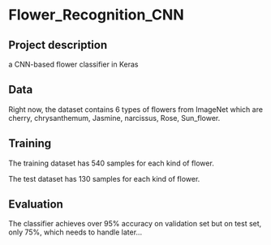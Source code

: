 # Flower_Recognition_CNN

## Project description

a CNN-based flower classifier in Keras

## Data

Right now, the dataset contains 6 types of flowers from ImageNet which are cherry, chrysanthemum, Jasmine, narcissus, Rose, Sun_flower.

## Training

The training dataset has 540 samples for each kind of flower.

The test dataset has 130 samples for each kind of flower.

## Evaluation

The classifier achieves over 95% accuracy on validation set but on test set, only 75%, which needs to handle later...


